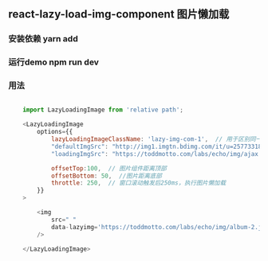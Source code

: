 ## react-lazy-load-img-component  图片懒加载

### 安装依赖  yarn add
### 运行demo npm run dev
### 用法

```javascript
	
	import LazyLoadingImage from 'relative path';

	<LazyLoadingImage 
		options={{
			lazyLoadingImageClassName: 'lazy-img-com-1',  // 用于区别同一页面不同懒加载组件容器
			"defaultImgSrc": "http://img1.imgtn.bdimg.com/it/u=2577331868,2902592379&fm=26&gp=0.jpg",  // 默认图片
			"loadingImgSrc": "https://toddmotto.com/labs/echo/img/ajax.gif",  // 加载图片

			offsetTop:100,  // 图片组件距离顶部
			offsetBottom: 50,  //图片距离底部
			throttle: 250,  // 窗口滚动触发后250ms，执行图片懒加载
		}}
	>

		<img 
			src=" " 
			data-lazyimg='https://toddmotto.com/labs/echo/img/album-2.jpg'
		/>

	</LazyLoadingImage>
  
```

